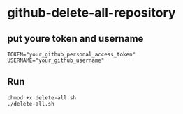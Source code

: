 # github-delete-all-repository

## put youre token and username
```
TOKEN="your_github_personal_access_token"
USERNAME="your_github_username"
```
## Run
```
chmod +x delete-all.sh
./delete-all.sh
```
